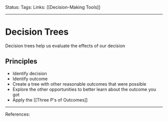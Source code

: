 Status:
Tags:
Links: [[Decision-Making Tools]]
___
# Decision Trees
Decision trees help us evaluate the effects of our decision
## Principles
- Identify decision
- Identify outcome
- Create a tree with other reasonable outcomes that were possible
- Explore the other opportunities to better learn about the outcome you got
- Apply the [[Three P's of Outcomes]]
___
References: